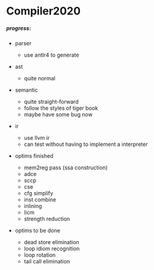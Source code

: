# Compiler2020
##### progress:

- parser 

  - use antlr4 to generate
- ast
  - quite normal
- semantic
  - quite straight-forward
  - follow the styles of tiger book
  - maybe have some bug now
- ir
  - use llvm ir
  - can test without having to implement a interpreter
- optims finished
  - mem2reg pass (ssa construction)
  - adce
  - sccp
  - cse
  - cfg simplify
  - inst combine
  - inlining
  - licm
  - strength reduction
- optims to be done  
  - dead store elimination
  - loop idiom recognition
  - loop rotation
  - tail call elimination